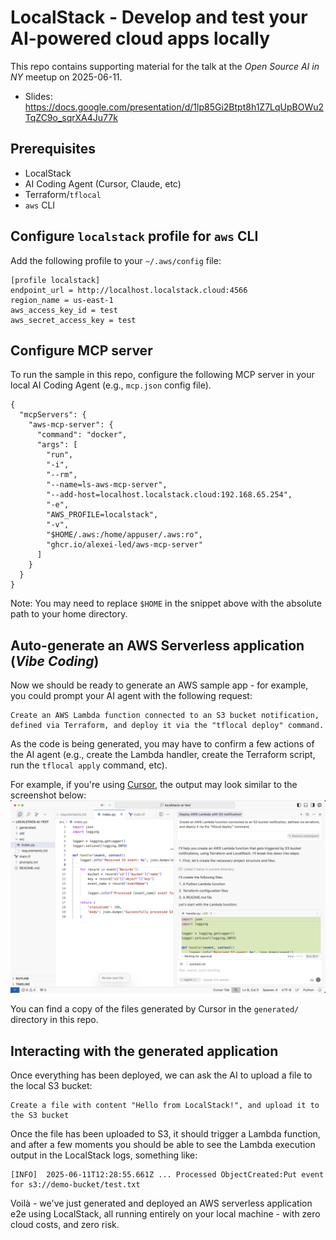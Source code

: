 # LocalStack - Develop and test your AI-powered cloud apps locally

This repo contains supporting material for the talk at the _Open Source AI in NY_ meetup on 2025-06-11.

* Slides: https://docs.google.com/presentation/d/1lp85Gi2Btpt8h1Z7LqUpBOWu2TqZC9o_sqrXA4Ju77k

## Prerequisites

* LocalStack
* AI Coding Agent (Cursor, Claude, etc)
* Terraform/`tflocal`
* `aws` CLI

## Configure `localstack` profile for `aws` CLI

Add the following profile to your `~/.aws/config` file:
```
[profile localstack]
endpoint_url = http://localhost.localstack.cloud:4566
region_name = us-east-1
aws_access_key_id = test
aws_secret_access_key = test
```

## Configure MCP server

To run the sample in this repo, configure the following MCP server in your local AI Coding Agent (e.g., `mcp.json` config file).
```
{
  "mcpServers": {
    "aws-mcp-server": {
      "command": "docker",
      "args": [
        "run",
        "-i",
        "--rm",
        "--name=ls-aws-mcp-server",
        "--add-host=localhost.localstack.cloud:192.168.65.254",
        "-e",
        "AWS_PROFILE=localstack",
        "-v",
        "$HOME/.aws:/home/appuser/.aws:ro",
        "ghcr.io/alexei-led/aws-mcp-server"
      ]
    }
  }
}
```

Note: You may need to replace `$HOME` in the snippet above with the absolute path to your home directory.

## Auto-generate an AWS Serverless application (_Vibe Coding_)

Now we should be ready to generate an AWS sample app - for example, you could prompt your AI agent with the following request:
```
Create an AWS Lambda function connected to an S3 bucket notification, defined via Terraform, and deploy it via the "tflocal deploy" command.
```

As the code is being generated, you may have to confirm a few actions of the AI agent (e.g., create the Lambda handler, create the Terraform script, run the `tflocal apply` command, etc).

For example, if you're using [Cursor](https://cursor.com), the output may look similar to the screenshot below:
![cursor-screenshot.png](cursor-screenshot.png)

You can find a copy of the files generated by Cursor in the `generated/` directory in this repo.

## Interacting with the generated application

Once everything has been deployed, we can ask the AI to upload a file to the local S3 bucket:

```
Create a file with content "Hello from LocalStack!", and upload it to the S3 bucket
```

Once the file has been uploaded to S3, it should trigger a Lambda function, and after a few moments you should be able to see the Lambda execution output in the LocalStack logs, something like:
```
[INFO]	2025-06-11T12:28:55.661Z ... Processed ObjectCreated:Put event for s3://demo-bucket/test.txt
```

Voilà - we've just generated and deployed an AWS serverless application e2e using LocalStack, all running entirely on your local machine - with zero cloud costs, and zero risk.
